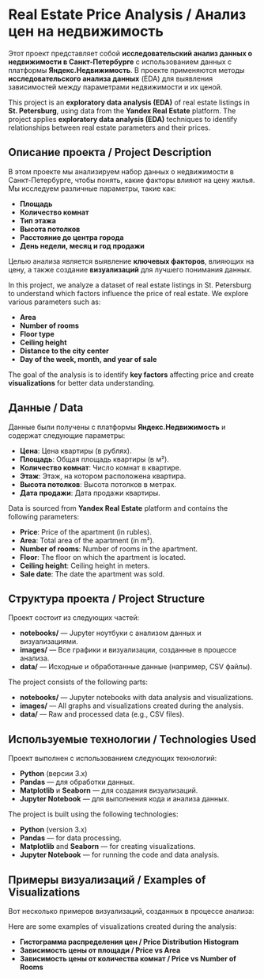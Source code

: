 # Real Estate Price Analysis / Анализ цен на недвижимость

Этот проект представляет собой **исследовательский анализ данных о недвижимости в Санкт-Петербурге** с использованием данных с платформы **Яндекс.Недвижимость**. В проекте применяются методы **исследовательского анализа данных** (EDA) для выявления зависимостей между параметрами недвижимости и их ценой.

This project is an **exploratory data analysis (EDA)** of real estate listings in **St. Petersburg**, using data from the **Yandex Real Estate** platform. The project applies **exploratory data analysis (EDA)** techniques to identify relationships between real estate parameters and their prices.

## Описание проекта / Project Description

В этом проекте мы анализируем набор данных о недвижимости в Санкт-Петербурге, чтобы понять, какие факторы влияют на цену жилья. Мы исследуем различные параметры, такие как:

- **Площадь**
- **Количество комнат**
- **Тип этажа**
- **Высота потолков**
- **Расстояние до центра города**
- **День недели, месяц и год продажи**

Целью анализа является выявление **ключевых факторов**, влияющих на цену, а также создание **визуализаций** для лучшего понимания данных.

In this project, we analyze a dataset of real estate listings in St. Petersburg to understand which factors influence the price of real estate. We explore various parameters such as:

- **Area**
- **Number of rooms**
- **Floor type**
- **Ceiling height**
- **Distance to the city center**
- **Day of the week, month, and year of sale**

The goal of the analysis is to identify **key factors** affecting price and create **visualizations** for better data understanding.

## Данные / Data

Данные были получены с платформы **Яндекс.Недвижимость** и содержат следующие параметры:

- **Цена**: Цена квартиры (в рублях).
- **Площадь**: Общая площадь квартиры (в м²).
- **Количество комнат**: Число комнат в квартире.
- **Этаж**: Этаж, на котором расположена квартира.
- **Высота потолков**: Высота потолков в метрах.
- **Дата продажи**: Дата продажи квартиры.

Data is sourced from **Yandex Real Estate** platform and contains the following parameters:

- **Price**: Price of the apartment (in rubles).
- **Area**: Total area of the apartment (in m²).
- **Number of rooms**: Number of rooms in the apartment.
- **Floor**: The floor on which the apartment is located.
- **Ceiling height**: Ceiling height in meters.
- **Sale date**: The date the apartment was sold.

## Структура проекта / Project Structure

Проект состоит из следующих частей:

- **notebooks/** — Jupyter ноутбуки с анализом данных и визуализациями.
- **images/** — Все графики и визуализации, созданные в процессе анализа.
- **data/** — Исходные и обработанные данные (например, CSV файлы).

The project consists of the following parts:

- **notebooks/** — Jupyter notebooks with data analysis and visualizations.
- **images/** — All graphs and visualizations created during the analysis.
- **data/** — Raw and processed data (e.g., CSV files).

## Используемые технологии / Technologies Used

Проект выполнен с использованием следующих технологий:

- **Python** (версии 3.x)
- **Pandas** — для обработки данных.
- **Matplotlib** и **Seaborn** — для создания визуализаций.
- **Jupyter Notebook** — для выполнения кода и анализа данных.

The project is built using the following technologies:

- **Python** (version 3.x)
- **Pandas** — for data processing.
- **Matplotlib** and **Seaborn** — for creating visualizations.
- **Jupyter Notebook** — for running the code and data analysis.

## Примеры визуализаций / Examples of Visualizations

Вот несколько примеров визуализаций, созданных в процессе анализа:

Here are some examples of visualizations created during the analysis:

- **Гистограмма распределения цен / Price Distribution Histogram**
- **Зависимость цены от площади / Price vs Area**
- **Зависимость цены от количества комнат / Price vs Number of Rooms**
